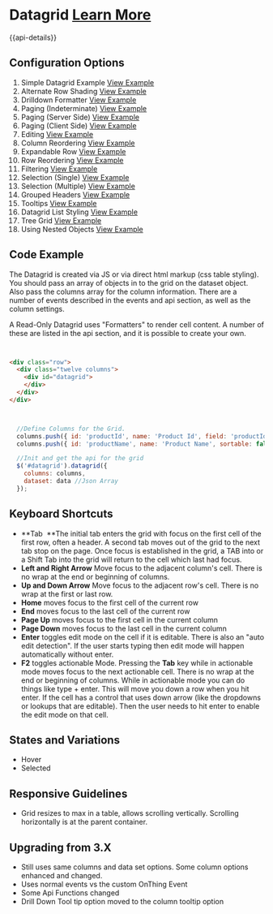 
# Datagrid [Learn More](https://soho.infor.com/index.php?p=component/about-dialog)

{{api-details}}

## Configuration Options

1. Simple Datagrid Example [View Example]( /components/datagrid/example-index)
2. Alternate Row Shading [View Example]( /components/datagrid/example-alternate-row-shading.html)
3. Drilldown Formatter [View Example]( /components/datagrid/example-drilldown.html)
4. Paging (Indeterminate) [View Example]( /components/datagrid/example-paging-indeterminate.html)
5. Paging (Server Side) [View Example]( /components/datagrid/example-paging.html)
6. Paging (Client Side) [View Example]( /components/datagrid/example-paging-client-side.html)
7. Editing [View Example]( /components/datagrid/example-editable.html)
8. Column Reordering [View Example]( /components/datagrid/example-reorder.html)
9. Expandable Row [View Example]( /components/datagrid/example-expandable-row.html)
10. Row Reordering [View Example]( /components/datagrid/example-row-reorder.html)
11. Filtering [View Example]( /components/datagrid/example-filter.html)
12. Selection (Single) [View Example]( /components/datagrid/example-singleselect.html)
13. Selection (Multiple) [View Example]( /components/datagrid/example-multiselect.html)
14. Grouped Headers [View Example]( /components/datagrid/example-grouped-headers.html)
17. Tooltips [View Example]( /components/datagrid/example-tooltips.html)
18. Datagrid List Styling [View Example]( /components/datagrid/example-list.html)
19. Tree Grid [View Example]( /components/datagrid/example-tree.html)
20. Using Nested Objects [View Example]( /components/datagrid/example-nested-objects.html)

## Code Example

The Datagrid is created via JS or via direct html markup (css table styling). You should pass an array of objects in to the grid on the dataset object. Also pass the columns array for the column information. There are a number of events described in the events and api section, as well as the column settings.

A Read-Only Datagrid uses "Formatters" to render cell content. A number of these are listed in the api section, and it is possible to create your own.

```html


<div class="row">
  <div class="twelve columns">
    <div id="datagrid">
    </div>
  </div>
</div>


```

```javascript


  //Define Columns for the Grid.
  columns.push({ id: 'productId', name: 'Product Id', field: 'productId', width: '50%', formatter: Formatters.Readonly});
  columns.push({ id: 'productName', name: 'Product Name', sortable: false, field: 'productName', width: '50%', formatter: Formatters.Hyperlink});

  //Init and get the api for the grid
  $('#datagrid').datagrid({
    columns: columns,
    dataset: data //Json Array
  });


```

## Keyboard Shortcuts

-   **Tab  **The initial tab enters the grid with focus on the first cell of the first row, often a header. A second tab moves out of the grid to the next tab stop on the page. Once focus is established in the grid, a TAB into or a Shift Tab into the grid will return to the cell which last had focus.
-   **Left and Right Arrow** Move focus to the adjacent column's cell. There is no wrap at the end or beginning of columns.
-   **Up and Down Arrow** Move focus to the adjacent row's cell. There is no wrap at the first or last row.
-   **Home** moves focus to the first cell of the current row
-   **End** moves focus to the last cell of the current row
-   **Page Up** moves focus to the first cell in the current column
-   **Page Down** moves focus to the last cell in the current column
-   **Enter** toggles edit mode on the cell if it is editable. There is also an "auto edit detection". If the user starts typing then edit mode will happen automatically without enter.
-   **F2** toggles actionable Mode. Pressing the **Tab** key while in actionable mode moves focus to the next actionable cell. There is no wrap at the end or beginning of columns. While in actionable mode you can do things like type + enter. This will move you down a row when you hit enter. If the cell has a control that uses down arrow (like the dropdowns or lookups that are editable). Then the user needs to hit enter to enable the edit mode on that cell.


## States and Variations

-   Hover
-   Selected

## Responsive Guidelines

-   Grid resizes to max in a table, allows scrolling vertically. Scrolling horizontally is at the parent container.

## Upgrading from 3.X

-   Still uses same columns and data set options. Some column options enhanced and changed.
-   Uses normal events vs the custom OnThing Event
-   Some Api Functions changed
-   Drill Down Tool tip option moved to the column tooltip option
